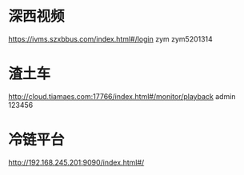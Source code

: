 
# 深西视频

https://ivms.szxbbus.com/index.html#/login
zym  zym5201314


# 渣土车

http://cloud.tiamaes.com:17766/index.html#/monitor/playback
admin 123456


# 冷链平台

http://192.168.245.201:9090/index.html#/